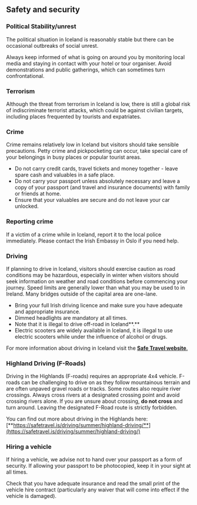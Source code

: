 ## Safety and security

### **Political Stability/unrest**

The political situation in Iceland is reasonably stable but there can be occasional outbreaks of social unrest.

Always keep informed of what is going on around you by monitoring local media and staying in contact with your hotel or tour organiser. Avoid demonstrations and public gatherings, which can sometimes turn confrontational.

### **Terrorism**

Although the threat from terrorism in Iceland is low, there is still a global risk of indiscriminate terrorist attacks, which could be against civilian targets, including places frequented by tourists and expatriates.

### **Crime**

Crime remains relatively low in Iceland but visitors should take sensible precautions. Petty crime and pickpocketing can occur, take special care of your belongings in busy places or popular tourist areas.

* Do not carry credit cards, travel tickets and money together - leave spare cash and valuables in a safe place.
* Do not carry your passport unless absolutely necessary and leave a copy of your passport (and travel and insurance documents) with family or friends at home.
* Ensure that your valuables are secure and do not leave your car unlocked.

### **Reporting crime**

If a victim of a crime while in Iceland, report it to the local police immediately. Please contact the Irish Embassy in Oslo if you need help.

### **Driving**

If planning to drive in Iceland, visitors should exercise caution as road conditions may be hazardous, especially in winter when visitors should seek information on weather and road conditions before commencing your journey. Speed limits are generally lower than what you may be used to in Ireland. Many bridges outside of the capital area are one-lane.

* Bring your full Irish driving licence and make sure you have adequate and appropriate insurance.
* Dimmed headlights are mandatory at all times.
* Note that it is illegal to drive off-road in Iceland**.**
* Electric scooters are widely available in Iceland, it is illegal to use electric scooters while under the influence of alcohol or drugs.

For more information about driving in Iceland visit the [**Safe Travel website**.](https://safetravel.is/driving/)

### **Highland Driving (F-Roads)**

Driving in the Highlands (F-roads) requires an appropriate 4x4 vehicle. F-roads can be challenging to drive on as they follow mountainous terrain and are often unpaved gravel roads or tracks. Some routes also require river crossings. Always cross rivers at a designated crossing point and avoid crossing rivers alone. If you are unsure about crossing, **do not cross** and turn around. Leaving the designated F-Road route is strictly forbidden.

You can find out more about driving in the Highlands here: [**https://safetravel.is/driving/summer/highland-driving/**](https://safetravel.is/driving/summer/highland-driving/)

### **Hiring a vehicle**

If hiring a vehicle, we advise not to hand over your passport as a form of security. If allowing your passport to be photocopied, keep it in your sight at all times.

Check that you have adequate insurance and read the small print of the vehicle hire contract (particularly any waiver that will come into effect if the vehicle is damaged).